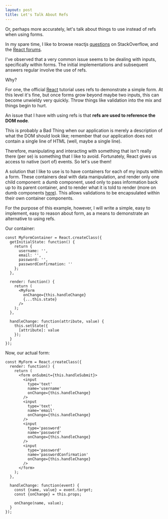 ```yaml
---
layout: post
title: Let's Talk About Refs
---
```


Or, perhaps more accurately, let's talk about things to use instead of refs when using forms.

In my spare time, I like to browse reactjs [questions](http://stackoverflow.com/search?q=reactjs) on StackOverflow, and the [React forums](http://discuss.reactjs.org).

I've observed that a very common issue seems to be dealing with inputs, specifically within forms. The initial implementations and subsequent answers regular involve the use of refs.

Why?

For one, the official [React](http://facebook.github.io/react/docs/tutorial.html) tutorial uses refs to demonstrate a simple form. At this level it's fine, but once forms grow beyond maybe two inputs, this can become unwieldy very quickly. Throw things like validation into the mix and things begin to hurt.

An issue that I have with using refs is that **refs are used to reference the DOM node**.

This is probably a Bad Thing when our application is merely a description of what the DOM should look like; remember that our application does not contain a single line of HTML (well, maybe a single line).

Therefore, manipulating and interacting with something that isn't really there (per se) is something that I like to avoid. Fortunately, React gives us access to native (sort of) events. So let's use them!

A solution that I like to use is to have containers for each of my inputs within a form. These containers deal with data manipulation, and render only one child component: a dumb component, used only to pass information back up to its parent container, and to render what it is told to render (more on dumb components [here](https://medium.com/@dan_abramov/smart-and-dumb-components-7ca2f9a7c7d0#.k0oenue6f)). This allows validations to be encapsulated within their own container components.

For the purpose of this example, however, I will write a simple, easy to implement, easy to reason about form, as a means to demonstrate an alternative to using refs.

Our container:

    const MyFormContainer = React.createClass({
      getInitialState: function() {
        return {
          username: '',
          email: '',
          password: '',
          passwordConfirmation: ''
        };
      },

      render: function() {
        return (
          <MyForm
            onChange={this.handleChange}
            {...this.state}
          />
        );
      },

      handleChange: function(attribute, value) {
        this.setState({
          [attribute]: value
        });
      }
    });

Now, our actual form:

    const MyForm = React.createClass({
      render: function() {
        return (
          <form onSubmit={this.handleSubmit}>
            <input
              type='text'
              name='username'
              onChange={this.handleChange}
            />
            <input
              type='text'
              name='email'
              onChange={this.handleChange}
            />
            <input
              type='password'
              name='password'
              onChange={this.handleChange}
            />
            <input
              type='password'
              name='passwordConfirmation'
              onChange={this.handleChange}
            />
          </form>
        );
      },

      handleChange: function(event) {
        const {name, value} = event.target;
        const {onChange} = this.props;

        onChange(name, value);
      }
    });
